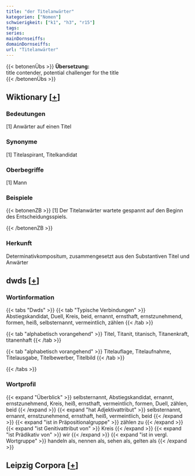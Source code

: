 ```yaml
---
title: "der Titelanwärter"
kategorien: ["Nomen"]
schwierigkeit: ["k1", "h3", "r15"]
tags:
series:
mainDornseiffs:
domainDornseiffs:
url: "Titelanwärter"
---
```


{{< betonenÜbs >}}
**Übersetzung:**  
title contender, potential challenger for the title  
{{< /betonenÜbs >}}

## Wiktionary [[+](https://de.wiktionary.org/wiki/Titelanwärter)]

### Bedeutungen
[1] Anwärter auf einen Titel  

### Synonyme
[1] Titelaspirant, Titelkandidat  

### Oberbegriffe
[1] Mann  

### Beispiele
{{< betonenZB >}}
[1] Der Titelanwärter wartete gespannt auf den Beginn des Entscheidungsspiels.  

{{< /betonenZB >}}
### Herkunft
Determinativkompositum, zusammengesetzt aus den Substantiven Titel und Anwärter  



## dwds [[+](https://www.dwds.de/wb/Titelanwärter)]

### Wortinformation
{{< tabs "Dwds" >}}
{{< tab "Typische Verbindungen" >}}
Abstiegskandidat, Duell, Kreis, beid, ernannt, ernsthaft, ernstzunehmend, formen, heiß, selbsternannt, vermeintlich, zählen
{{< /tab >}}

{{< tab "alphabetisch vorangehend" >}}
Titel, Titanit, titanisch, Titanenkraft, titanenhaft
{{< /tab >}}

{{< tab "alphabetisch vorangehend" >}}
Titelauflage, Titelaufnahme, Titelausgabe, Titelbewerber, Titelbild
{{< /tab >}}

{{< /tabs >}}

### Wortprofil
{{< expand "Überblick" >}} selbsternannt, Abstiegskandidat, ernannt, ernstzunehmend, Kreis, heiß, ernsthaft, vermeintlich, formen, Duell, zählen, beid {{< /expand >}}
{{< expand "hat Adjektivattribut" >}} selbsternannt, ernannt, ernstzunehmend, ernsthaft, heiß, vermeintlich, beid {{< /expand >}}
{{< expand "ist in Präpositionalgruppe" >}} zählen zu {{< /expand >}}
{{< expand "ist Genitivattribut von" >}} Kreis {{< /expand >}}
{{< expand "ist Prädikativ von" >}} wir {{< /expand >}}
{{< expand "ist in vergl. Wortgruppe" >}} handeln als, nennen als, sehen als, gelten als {{< /expand >}}

## Leipzig Corpora [[+](https://corpora.uni-leipzig.de/en/res?word=Titelanwärter&corpusId=deu_newscrawl-public_2018)]

